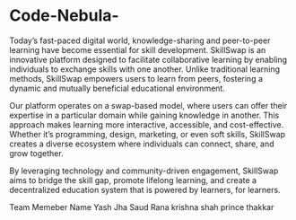 # Code-Nebula-
Today’s fast-paced digital world, knowledge-sharing and peer-to-peer learning have become essential for skill development. SkillSwap is an innovative platform designed to facilitate collaborative learning by enabling individuals to exchange skills with one another. Unlike traditional learning methods, SkillSwap empowers users to learn from peers, fostering a dynamic and mutually beneficial educational environment.

Our platform operates on a swap-based model, where users can offer their expertise in a particular domain while gaining knowledge in another. This approach makes learning more interactive, accessible, and cost-effective. Whether it’s programming, design, marketing, or even soft skills, SkillSwap creates a diverse ecosystem where individuals can connect, share, and grow together.

By leveraging technology and community-driven engagement, SkillSwap aims to bridge the skill gap, promote lifelong learning, and create a decentralized education system that is powered by learners, for learners.

Team Memeber Name 
Yash Jha 
Saud Rana 
krishna shah 
prince thakkar 
